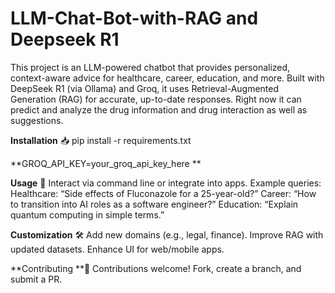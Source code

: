 # LLM-Chat-Bot-with-RAG and Deepseek R1

This project is an LLM-powered chatbot that provides personalized, context-aware advice for healthcare, career, education, and more. Built with DeepSeek R1 (via Ollama) and Groq, it uses Retrieval-Augmented Generation (RAG) for accurate, up-to-date responses.
Right now it can predict and analyze the drug information and drug interaction as well as suggestions. 


**Installation** 📥
pip install -r requirements.txt 



**GROQ_API_KEY=your_groq_api_key_here ** 


**Usage** 🚀
Interact via command line or integrate into apps. Example queries:
Healthcare: “Side effects of Fluconazole for a 25-year-old?”
Career: “How to transition into AI roles as a software engineer?”
Education: “Explain quantum computing in simple terms.”


**Customization** 🛠️
Add new domains (e.g., legal, finance).
Improve RAG with updated datasets.
Enhance UI for web/mobile apps.



**Contributing **🤝
Contributions welcome! Fork, create a branch, and submit a PR.

